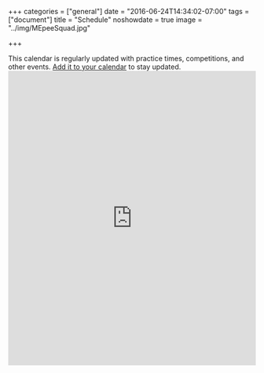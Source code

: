 +++
categories = ["general"]
date = "2016-06-24T14:34:02-07:00"
tags = ["document"]
title = "Schedule"
noshowdate = true
image = "../img/MEpeeSquad.jpg"

+++

<div class="alert alert-info" role="alert">This calendar is regularly updated with practice times, competitions, and other events. <a href="../add-calendar" class="alert-link">Add it to your calendar</a> to stay updated.</div>
<iframe src="https://calendar.google.com/calendar/embed?showTitle=0&amp;showPrint=0&amp;showCalendars=0&amp;height=600&amp;wkst=1&amp;bgcolor=%23FFFFFF&amp;src=eub272o1l4u2jvmm9grh0bv074%40group.calendar.google.com&amp;color=%232952A3&amp;ctz=America%2FNew_York" style="border-width:0" width="100%" height="600" frameborder="0" scrolling="no"></iframe>
